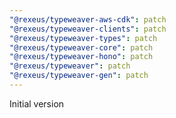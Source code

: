 ```yaml
---
"@rexeus/typeweaver-aws-cdk": patch
"@rexeus/typeweaver-clients": patch
"@rexeus/typeweaver-types": patch
"@rexeus/typeweaver-core": patch
"@rexeus/typeweaver-hono": patch
"@rexeus/typeweaver": patch
"@rexeus/typeweaver-gen": patch
---
```


Initial version

